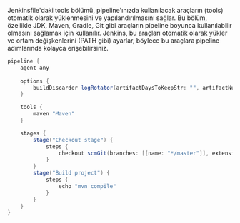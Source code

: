 Jenkinsfile'daki tools bölümü, pipeline'ınızda kullanılacak araçların (tools) otomatik olarak yüklenmesini ve yapılandırılmasını sağlar. Bu bölüm, özellikle JDK, Maven, Gradle, Git gibi araçların pipeline boyunca kullanılabilir olmasını sağlamak için kullanılır. Jenkins, bu araçları otomatik olarak yükler ve ortam değişkenlerini (PATH gibi) ayarlar, böylece bu araçlara pipeline adımlarında kolayca erişebilirsiniz.

``` groovy
pipeline {
    agent any
    
    options {
        buildDiscarder logRotator(artifactDaysToKeepStr: "", artifactNumToKeepStr: "", daysToKeepStr: "30", numToKeepStr: "2")
    }

    tools {
        maven "Maven"
    }

    stages {
        stage("Checkout stage") {
            steps {
                checkout scmGit(branches: [[name: "*/master"]], extensions: [], userRemoteConfigs: [[url: "https://github.com/jenkins-docs/simple-java-maven-app.git"]])
            }
        }
        stage("Build project") {
            steps {
                echo "mvn compile"
            }
        }
    }
}
